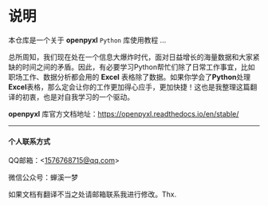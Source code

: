 # 说明

本仓库是一个关于 **openpyxl**  `Python` 库使用教程 ... 

总所周知，我们现在处在一个信息大爆炸时代，面对日益增长的海量数据和大家紧缺的时间之间的矛盾。因此，有必要学习Python帮忙们除了日常工作事宜，比如职场工作、数据分析都会用的 **Excel** 表格除了数据。如果你学会了**Python**处理**Excel**表格，那么定会让你的工作更加得心应手，更加快捷！这也是我整理这篇翻译的初衷，也是对自我学习的一个驱动。


**openpyxl** 库官方文档地址：https://openpyxl.readthedocs.io/en/stable/

--- 

#### 个人联系方式

QQ邮箱：&lt;1576768715@qq.com&gt;

微信公众号：蝉溪一梦

如果文档有翻译不当之处请邮箱联系我进行修改。Thx.







